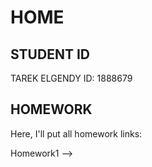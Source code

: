 # HOME

## STUDENT ID
TAREK ELGENDY ID: 1888679

## HOMEWORK
Here, I'll put all homework links:

Homework1 --> 
